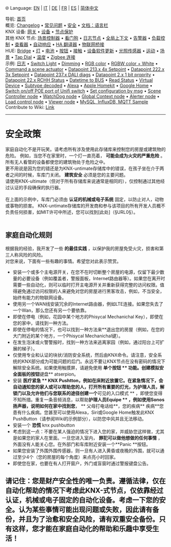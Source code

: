 🌐 Language: [EN](/node-red-contrib-knx-ultimate/wiki/SECURITY) | [IT](/node-red-contrib-knx-ultimate/wiki/it-SECURITY) | [DE](/node-red-contrib-knx-ultimate/wiki/de-SECURITY) | [FR](/node-red-contrib-knx-ultimate/wiki/fr-SECURITY) | [ES](/node-red-contrib-knx-ultimate/wiki/es-SECURITY) | [简体中文](/node-red-contrib-knx-ultimate/wiki/zh-CN-SECURITY)
<!-- NAV START -->
导航: [首页](/node-red-contrib-knx-ultimate/wiki/zh-CN-Home)  
概览: [Changelog](https://github.com/Supergiovane/node-red-contrib-knx-ultimate/blob/master/CHANGELOG.md) • [常见问题](/node-red-contrib-knx-ultimate/wiki/zh-CN-FAQ-Troubleshoot) • [安全](/node-red-contrib-knx-ultimate/wiki/zh-CN-SECURITY) • [文档：语言栏](/node-red-contrib-knx-ultimate/wiki/zh-CN-Docs-Language-Bar)  
KNX 设备: [网关](/node-red-contrib-knx-ultimate/wiki/zh-CN-Gateway-configuration) • [设备](/node-red-contrib-knx-ultimate/wiki/zh-CN-Device) • [节点保护](/node-red-contrib-knx-ultimate/wiki/zh-CN-Protections)  
其他 KNX 节点: [场景控制器](/node-red-contrib-knx-ultimate/wiki/zh-CN-SceneController-Configuration) • [看门狗](/node-red-contrib-knx-ultimate/wiki/zh-CN-WatchDog-Configuration) • [日志节点](/node-red-contrib-knx-ultimate/wiki/zh-CN-Logger-Configuration) • [全局上下文](/node-red-contrib-knx-ultimate/wiki/zh-CN-GlobalVariable) • [告警器](/node-red-contrib-knx-ultimate/wiki/zh-CN-Alerter-Configuration) • [负载控制](/node-red-contrib-knx-ultimate/wiki/zh-CN-LoadControl-Configuration) • [查看器](/node-red-contrib-knx-ultimate/wiki/zh-CN-knxUltimateViewer) • [自动响应](/node-red-contrib-knx-ultimate/wiki/zh-CN-KNXAutoResponder) • [HA 翻译器](/node-red-contrib-knx-ultimate/wiki/zh-CN-HATranslator) • [物联网桥接](/node-red-contrib-knx-ultimate/wiki/zh-CN-IoT-Bridge-Configuration)  
HUE: [Bridge](/node-red-contrib-knx-ultimate/wiki/zh-CN-HUE+Bridge+configuration) • [灯](/node-red-contrib-knx-ultimate/wiki/zh-CN-HUE+Light) • [电池](/node-red-contrib-knx-ultimate/wiki/zh-CN-HUE+Battery) • [按钮](/node-red-contrib-knx-ultimate/wiki/zh-CN-HUE+Button) • [接触](/node-red-contrib-knx-ultimate/wiki/zh-CN-HUE+Contact+sensor) • [设备软件更新](/node-red-contrib-knx-ultimate/wiki/zh-CN-HUE+Device+software+update) • [光照传感器](/node-red-contrib-knx-ultimate/wiki/zh-CN-HUE+Light+sensor) • [运动](/node-red-contrib-knx-ultimate/wiki/zh-CN-HUE+Motion) • [场景](/node-red-contrib-knx-ultimate/wiki/zh-CN-HUE+Scene) • [Tap Dial](/node-red-contrib-knx-ultimate/wiki/zh-CN-HUE+Tapdial) • [温度](/node-red-contrib-knx-ultimate/wiki/zh-CN-HUE+Temperature+sensor) • [Zigbee 连接](/node-red-contrib-knx-ultimate/wiki/zh-CN-HUE+Zigbee+connectivity)  
示例: [日志](/node-red-contrib-knx-ultimate/wiki/zh-CN-Logger-Sample) • [Switch Light](/node-red-contrib-knx-ultimate/wiki/-Sample---Switch-light) • [Dimming](/node-red-contrib-knx-ultimate/wiki/-Sample---Dimming) • [RGB color](/node-red-contrib-knx-ultimate/wiki/-Sample---RGB-Color) • [RGBW color + White](/node-red-contrib-knx-ultimate/wiki/-Sample---RGBW-Color-plus-White) • [Command a scene actuator](/node-red-contrib-knx-ultimate/wiki/-Sample---Control-a-scene-actuator) • [Datapoint 213.x 4x Setpoint](/node-red-contrib-knx-ultimate/wiki/-Sample---DPT213) • [Datapoint 222.x 3x Setpoint](/node-red-contrib-knx-ultimate/wiki/-Sample---DPT222) • [Datapoint 237.x DALI diags](/node-red-contrib-knx-ultimate/wiki/-Sample---DPT237) • [Datapoint 2.x 1 bit proprity](/node-red-contrib-knx-ultimate/wiki/-Sample---DPT2) • [Datapoint 22.x RCHH Status](/node-red-contrib-knx-ultimate/wiki/-Sample---DPT22) • [Datetime to BUS](/node-red-contrib-knx-ultimate/wiki/-Sample---DateTime-to-BUS) • [Read Status](/node-red-contrib-knx-ultimate/wiki/-Sample---Read-value-from-Device) • [Virtual Device](/node-red-contrib-knx-ultimate/wiki/-Sample---Virtual-Device) • [Subtype decoded](/node-red-contrib-knx-ultimate/wiki/-Sample---Subtype) • [Alexa](/node-red-contrib-knx-ultimate/wiki/-Sample---Alexa) • [Apple Homekit](/node-red-contrib-knx-ultimate/wiki/-Sample---Apple-Homekit) • [Google Home](/node-red-contrib-knx-ultimate/wiki/-Sample---Google-Assistant) • [Switch on/off POE port of Unifi switch](/node-red-contrib-knx-ultimate/wiki/-Sample---UnifiPOE) • [Set configuration by msg](/node-red-contrib-knx-ultimate/wiki/-Sample-setConfig) • [Scene Controller node](/node-red-contrib-knx-ultimate/wiki/Sample-Scene-Node) • [WatchDog node](/node-red-contrib-knx-ultimate/wiki/-Sample---WatchDog) • [Global Context node](/node-red-contrib-knx-ultimate/wiki/SampleGlobalContextNode) • [Alerter node](/node-red-contrib-knx-ultimate/wiki/SampleAlerter) • [Load control node](/node-red-contrib-knx-ultimate/wiki/SampleLoadControl) • [Viewer node](/node-red-contrib-knx-ultimate/wiki/knxUltimateViewer) • [MySQL, InfluxDB, MQTT Sample](/node-red-contrib-knx-ultimate/wiki/Sample-KNX2MQTT-KNX2MySQL-KNX2InfluxDB)  
Contribute to Wiki: [Link](/node-red-contrib-knx-ultimate/wiki/zh-CN-Manage-Wiki)
<!-- NAV END -->
---

# 安全政策

家庭自动化不是开玩笑。请考虑所有涉及使用此存储库来控制您的房屋或建筑物的危险。
例如，当您不在家里时，一个灯一直亮着， **可能会成为火灾的严重危险** 。<br/>
所有无人看管的设备都使您的建筑物处于危险之中。<br/>
更不用说是因为您的错还是为KNX-untimate存储库中的错误，在孩子坐在介于两者之间的时候，车库门关闭。
**建筑安全** 必须是您的主要问题。<br/>
请使用KNX-ultimate（但对于所有存储库来说通常是相同的），仅控制通过其他经过认证的手段确保的执行器。<br/> <br/>
在上面的示例中，车库门必须由 **认证的机械或电子系统** 固定，以防止对人，动物或事物的损害。
KNX-untimate存储库的开发商和参与该项目的所有开发人员概不负责任何损害，如MIT许可中所述，您可以找到\[此处]（§URL0§）。<br/> <br/>

## 家庭自动化规则

根据我的经验，我开发了一些 **的最佳实践** ，以保护我的房屋免受火灾，损害和第三人称风险的风险。<br/>
对您来说，下面有一些有趣的事情。希望您对此表示赞赏。<br/>

- 安装一个或多个主电源开关，在您不在时切断整个房屋的电源，仅留下最少数量的必要设备（例如覆盖者，警报面板，Internet路由器等）。如果您在离开时需要一些自动化，则可以临时打开主电源开关并重新获得完整的访问权限。值得避免通过访问权限的人来避免对您的房屋进行黑客攻击，例如，不当安全，始终有能力的物联网设备。
- 使用另一个WAN线安装冗余的Internet路由器，例如LTE连接。如果您失去了一个Wan，那么您还有另一个要依靠。
- 即使在停电（例如，花园中某个地方的Phisycal Mechanichal Key），即使在您的家中，请找到一种方法。
- 即使在停电的情况下，也可以找到一种方法来\*\*退出您的房屋（例如，在您的大门附近的某个地方，一个Phisycal Mechanichal键）。
- 在发生泡沫或火警警报时，找到一种方法来逃离家园（例如，通过阳台上可扩展的梯子）。
- 仅使用专业和认证的块状/消防安全系统，然后由KNX命令。请注意，安全系统的KNX部分成为可能问题的后门。永远不要让KNX节点在没有密码的情况下解除安全系统。如果使用触摸屏，请避免使用 **单个按钮 ** 功能。创建模拟安全面板的按钮**键盘** atserpion。
- 安装 **医疗紧急 ** KNX Pushtton，例如在床附近放置它。在紧急情况下，会自动通知您的家人或可以帮助您的人，打开所有重要的灯光，为护理人员，解锁门以及允许他们与您联系的途径创建一个**可见的入口模式 ** ，即使您变得不知所措。重复一条音频消息，以帮助**护理人员Equipe ** ，例如使用Sonos扬声器，说明如何在家中找到您**， ** 父母打电话给**，您的疾病** 疾病\*\*您患有什么疾病。您甚至可以使用Alexa，Siri或Google Home触发此KNX PushButton（请参阅Wiki的示例部分），以防您中风并且无法移动。
- 安装一个 **恐慌** knx pushbutton
- 考虑到这一点：不要在某人强迫的情况下进入您的家，并威胁您这样做，尤其是如果您的家人在里面。一旦您进入室内， **罪犯可以做他想做的任何事情** ，外面没有人能关心您。在外部门和车库附近安装一个\*\*Panic \*\*按钮。
- 如果您安装了外围外围传感器，则一旦有人进入黄昏或夜晚的外围，就可以通过至少4个（您的房屋的每个角度）来点亮小时回家。
- 即使您在家，也要在有人打开窗户，外门或盲窗时通过警报键盘公告。

## 请记住：您是财产安全性的唯一负责。遵循法律，仅在自动化帮助的情况下考虑此KNX-式节点，仅依靠经过认证，机械或电子固定的自动化设备。考虑一下您的安全。认为某些事情可能出现问题或失败，因此请有备份，并且为了治愈和安全风险，请有双重安全备份。只有这样，您才能在家庭自动化的帮助和乐趣中享受生活！